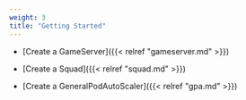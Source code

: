 ```yaml
---
weight: 3
title: "Getting Started"
---
```


* [Create a GameServer]({{< relref "gameserver.md" >}})

* [Create a Squad]({{< relref "squad.md" >}})

* [Create a GeneralPodAutoScaler]({{< relref "gpa.md" >}})